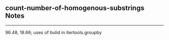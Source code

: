 <h2>count-number-of-homogenous-substrings Notes</h2><hr>96.48, 18.66; uses of bulid in itertools.groupby